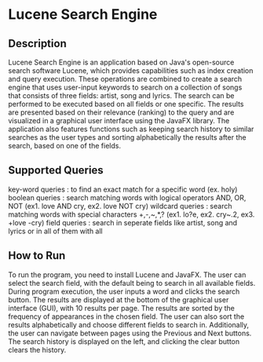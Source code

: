 # Lucene Search Engine 

## Description

Lucene Search Engine is an application based on Java's open-source search software Lucene, which provides
capabilities such as index creation and query execution. These operations are combined to create a search
engine that uses user-input keywords to search on a collection of songs that consists of three fields: artist,
song and lyrics. The search can be performed to be executed based on all fields or one specific. The results 
are presented based on their relevance (ranking) to the query and are visualized in a graphical user interface
using the JavaFX library. The application also features functions such as keeping search history to similar
searches as the user types and sorting alphabetically the results after the search, based on one of the fields.

## Supported Queries

key-word queries : to find an exact match for a specific word (ex. holy)
boolean queries : search matching words with logical operators AND, OR, NOT (ex1. love AND cry, ex2. love NOT cry)
wildcard queries : search matching words with special characters +,-,~,*,? (ex1. lo?e, ex2. cry~.2, ex3. +love -cry)
field queries : search in seperate fields like artist, song and lyrics or in all of them with all

## How to Run

To run the program, you need to install Lucene and JavaFX. The user can select the search field, 
with the default being to search in all available fields. During program execution, the user inputs 
a word and clicks the search button. The results are displayed at the bottom of the graphical 
user interface (GUI), with 10 results per page. The results are sorted by the frequency of appearances 
in the chosen field. The user can also sort the results alphabetically and choose different fields to
search in. Additionally, the user can navigate between pages using the Previous and Next buttons. 
The search history is displayed on the left, and clicking the clear button clears the history.
